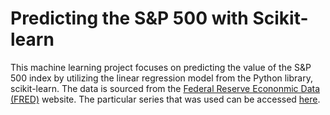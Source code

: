 # Predicting the S&P 500 with Scikit-learn

This machine learning project focuses on predicting the value of the S&P 500 index by utilizing the linear regression model from the Python library, scikit-learn.
The data is sourced from the [Federal Reserve Econonmic Data (FRED)](https://fred.stlouisfed.org) website. The particular series that was used can be accessed [here](https://fred.stlouisfed.org/series/SP500).
